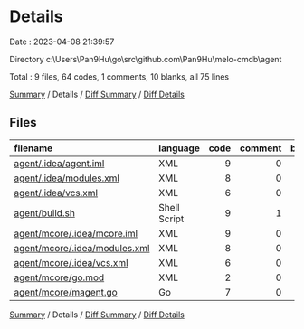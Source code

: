 # Details

Date : 2023-04-08 21:39:57

Directory c:\\Users\\Pan9Hu\\go\\src\\github.com\\Pan9Hu\\melo-cmdb\\agent

Total : 9 files,  64 codes, 1 comments, 10 blanks, all 75 lines

[Summary](results.md) / Details / [Diff Summary](diff.md) / [Diff Details](diff-details.md)

## Files
| filename | language | code | comment | blank | total |
| :--- | :--- | ---: | ---: | ---: | ---: |
| [agent/.idea/agent.iml](/agent/.idea/agent.iml) | XML | 9 | 0 | 0 | 9 |
| [agent/.idea/modules.xml](/agent/.idea/modules.xml) | XML | 8 | 0 | 0 | 8 |
| [agent/.idea/vcs.xml](/agent/.idea/vcs.xml) | XML | 6 | 0 | 0 | 6 |
| [agent/build.sh](/agent/build.sh) | Shell Script | 9 | 1 | 5 | 15 |
| [agent/mcore/.idea/mcore.iml](/agent/mcore/.idea/mcore.iml) | XML | 9 | 0 | 0 | 9 |
| [agent/mcore/.idea/modules.xml](/agent/mcore/.idea/modules.xml) | XML | 8 | 0 | 0 | 8 |
| [agent/mcore/.idea/vcs.xml](/agent/mcore/.idea/vcs.xml) | XML | 6 | 0 | 0 | 6 |
| [agent/mcore/go.mod](/agent/mcore/go.mod) | XML | 2 | 0 | 2 | 4 |
| [agent/mcore/magent.go](/agent/mcore/magent.go) | Go | 7 | 0 | 3 | 10 |

[Summary](results.md) / Details / [Diff Summary](diff.md) / [Diff Details](diff-details.md)